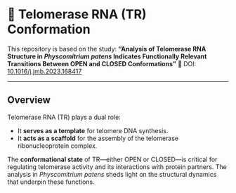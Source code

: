 # 🧬 Telomerase RNA (TR) Conformation

This repository is based on the study:
**“Analysis of Telomerase RNA Structure in *Physcomitrium patens* Indicates Functionally Relevant Transitions Between OPEN and CLOSED Conformations”**
📄 DOI: [10.1016/j.jmb.2023.168417](https://doi.org/10.1016/j.jmb.2023.168417)

---

## Overview

Telomerase RNA (TR) plays a dual role:

* It **serves as a template** for telomere DNA synthesis.
* It **acts as a scaffold** for the assembly of the telomerase ribonucleoprotein complex.

The **conformational state** of TR—either OPEN or CLOSED—is critical for regulating telomerase activity and its interactions with protein partners. The analysis in *Physcomitrium patens* sheds light on the structural dynamics that underpin these functions.




